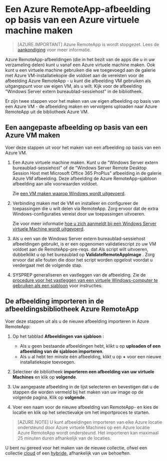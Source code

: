 <properties
    pageTitle="Maak een afbeelding van Azure RemoteApp-op basis van een Azure VM | Microsoft Azure"
    description="Informatie over het maken van een afbeelding voor Azure RemoteApp door te starten met een Azure virtuele machine."
    services="remoteapp"
    documentationCenter=""
    authors="lizap"
    manager="mbaldwin" />

<tags
    ms.service="remoteapp"
    ms.workload="compute"
    ms.tgt_pltfrm="na"
    ms.devlang="na"
    ms.topic="article"
    ms.date="08/15/2016" 
    ms.author="elizapo" />



# <a name="create-a-azure-remoteapp-image-based-on-an-azure-virtual-machine"></a>Een Azure RemoteApp-afbeelding op basis van een Azure virtuele machine maken

> [AZURE.IMPORTANT]
> Azure RemoteApp is wordt stopgezet. Lees de [aankondiging](https://go.microsoft.com/fwlink/?linkid=821148) voor meer informatie.

Azure RemoteApp-afbeeldingen (die in het bezit van de apps die u in uw verzameling delen) kunt u vanaf een Azure virtuele machine maken. Ook kunt u een virtuele machine gebruiken die we toegevoegd aan de galerie met Azure VM-installatiekopie die voldoet aan de vereisten voor de afbeelding Azure RemoteApp - u kunt die afbeelding VM gebruiken als uitgangspunt voor uw eigen VM, als u wilt. Kijk voor de afbeelding "Windows Server extern bureaublad-sessiehost" in de bibliotheek.

Er zijn twee stappen voor het maken van uw eigen afbeelding op basis van een Azure VM - de afbeelding maken en vervolgens uploaden naar Azure RemoteApp uit de bibliotheek Azure VM.

## <a name="create-a-custom-image-based-on-an-azure-vm"></a>Een aangepaste afbeelding op basis van een Azure VM maken

Voer deze stappen uit voor het maken van een afbeelding op basis van een Azure VM.

1. Een Azure virtuele machine maken. Kunt u de "Windows Server extern bureaublad-sessiehost" of de "Windows Server Remote Desktop Session Host met Microsoft Office 365 ProPlus" afbeelding in de galerie Azure VM afbeelding. Deze afbeelding de Azure RemoteApp-sjabloon afbeelding aan alle voorwaarden voldoet.

    Zie [een VM maken waarop Windows wordt uitgevoerd](../virtual-machines/virtual-machines-windows-hero-tutorial.md).

2. Verbinding maken met de VM en installeer en configureer de toepassingen die u wilt delen via RemoteApp. Zorg ervoor dat de extra Windows-configuraties vereist door uw toepassingen uitvoeren.

    Zie voor meer informatie [hoe u zich aanmeldt bij een Windows Server virtuele Machine wordt uitgevoerd](../virtual-machines/virtual-machines-windows-classic-connect-logon.md).

3. Als u een van de Windows Server extern bureaublad-sessiehost afbeeldingen gebruikt, is er een opgenomen validatiescript zo uw VM voldoet aan de RemoteApp-pre-reqs. dat Als script wilt uitvoeren, dubbelklikt u op het bureaublad op **ValidateRemoteAppImage** . Zorg ervoor dat alle fouten die door het script worden opgelost voordat u verdergaat met de volgende stap.

4. SYSPREP generaliseren en vastleggen van de afbeelding. Zie de [procedure voor het vastleggen van een virtuele Windows-computer te gebruiken als een sjabloon](../virtual-machines/virtual-machines-windows-classic-capture-image.md) voor instructies.



## <a name="import-the-image-into-the-azure-remoteapp-image-library"></a>De afbeelding importeren in de afbeeldingsbibliotheek Azure RemoteApp

Voer deze stappen uit als u de nieuwe afbeelding importeren in Azure RemoteApp:

1. Op het tabblad **Afbeeldingen van sjabloon** :
    - Als u geen bestaande afbeeldingen hebt, klikt u op **uploaden of een afbeelding van de sjabloon importeren**.
    - Als u al hebt ten minste één afbeelding, klikt u op **+** voor een nieuwe installatiekopie toevoegen.

2. Selecteer de bibliotheek **importeren een afbeelding van uw virtuele Machines** en klik op **volgende**.

3. Uw aangepaste afbeelding in de lijst selecteren en bevestigen dat u de stappen die worden vermeld bij het maken van uw image op de volgende pagina. Klik op **volgende**.
4. Voer een naam voor de nieuwe afbeelding van RemoteApp- en kies de locatie en klik op het selectievakje om het importproces te starten.

> [AZURE.NOTE] U kunt afbeeldingen importeren van elke Azure locatie ondersteund door Azure virtuele Machines op een Azure locatie Azure RemoteApp wordt ondersteund. Het importeren kan maximaal 25 minuten duren afhankelijk van de locaties.

U bent nu gereed voor het maken van de nieuwe collectie, ofwel een collectie [cloud](remoteapp-create-cloud-deployment.md) of een [hybride](remoteapp-create-hybrid-deployment.md), afhankelijk van uw behoeften.
